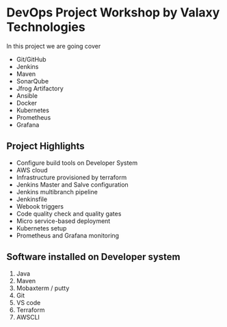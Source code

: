# DevOps Project Workshop by Valaxy Technologies

In this project we are going cover

* Git/GitHub
* Jenkins
* Maven
* SonarQube
* Jfrog Artifactory 
* Ansible
* Docker
* Kubernetes
* Prometheus 
* Grafana 

## Project Highlights
* Configure build tools on Developer System
* AWS cloud
* Infrastructure provisioned by terraform
* Jenkins Master and Salve configuration
* Jenkins multibranch pipeline 
* Jenkinsfile
* Webook triggers
* Code quality check and quality gates
* Micro service-based deployment
* Kubernetes setup
* Prometheus and Grafana monitoring 

## Software installed on Developer system 
1.	Java
2.	Maven
3.	Mobaxterm / putty
4.	Git
5.	VS code
6.	Terraform
7.	AWSCLI
